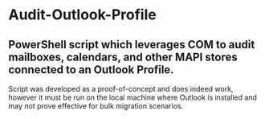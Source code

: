 # Audit-Outlook-Profile
## PowerShell script which leverages COM to audit mailboxes, calendars, and other MAPI stores connected to an Outlook Profile.

Script was developed as a proof-of-concept and does indeed work, however it must be run on the local machine where Outlook is installed and may not prove effective for bulk migration scenarios.
